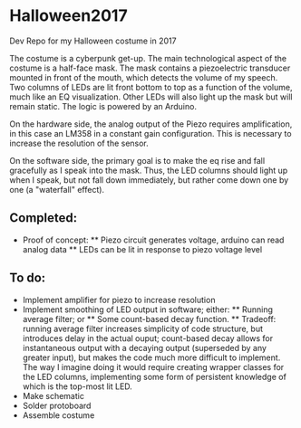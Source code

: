 # Halloween2017
Dev Repo for my Halloween costume in 2017

The costume is a cyberpunk get-up.
The main technological aspect of the costume is a half-face mask. The mask contains a piezoelectric transducer mounted in front of the mouth, which detects the volume of my speech. Two columns of LEDs are lit front bottom to top as a function of the volume, much like an EQ visualization. Other LEDs will also light up the mask but will remain static. The logic is powered by an Arduino.

On the hardware side, the analog output of the Piezo requires amplification, in this case an LM358 in a constant gain configuration. This is necessary to increase the resolution of the sensor.

On the software side, the primary goal is to make the eq rise and fall gracefully as I speak into the mask. Thus, the LED columns should light up when I speak, but not fall down immediately, but rather come down one by one (a "waterfall" effect).

## Completed:
* Proof of concept:
** Piezo circuit generates voltage, arduino can read analog data
** LEDs can be lit in response to piezo voltage level

## To do:
* Implement amplifier for piezo to increase resolution
* Implement smoothing of LED output in software; either:
** Running average filter; or
** Some count-based decay function.
** Tradeoff: running average filter increases simplicity of code structure, but introduces delay in the actual ouput; count-based decay allows for instantaneous output with a decaying output (superseded by any greater input), but makes the code much more difficult to implement. The way I imagine doing it would require creating wrapper classes for the LED columns, implementing some form of persistent knowledge of which is the top-most lit LED. 
* Make schematic
* Solder protoboard
* Assemble costume
